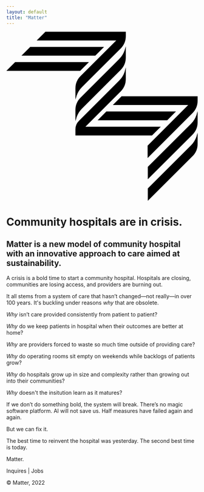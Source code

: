 ```yaml
---
layout: default
title: "Matter"
---
```


<div class="max-w-3xl mx-auto text-3xl sm:text-4xl font-times">
  <svg class="w-8 sm:w-36" xmlns="http://www.w3.org/2000/svg" viewBox="0 0 168.17 148.6"><path d="M85.88 13.37H20.99l-7.69 7.69h64.89l7.69-7.69zM72.58 26.68H7.69L0 34.36h64.89l7.69-7.68zM100.46 33.62a15.39 15.39 0 0 0 4.54-11v-9.75l-1 3.41a19.8 19.8 0 0 1-4.69 7.59l-34.06 34a15.39 15.39 0 0 0-4.54 11v9.78l1-3.4a19.87 19.87 0 0 1 4.69-7.6Z"/><path d="M65.27 38.9a15.36 15.36 0 0 0-4.54 11v9.78l1-3.4a19.87 19.87 0 0 1 4.69-7.6l34.06-33.93a15.41 15.41 0 0 0 4.54-11V0H34.36l-7.68 7.69h69.93ZM128.06 91.16l7.69-7.68H69.52l30.94-30.95a15.39 15.39 0 0 0 4.54-11V31.28l-1 3.92a18.15 18.15 0 0 1-4.68 7.58L63.81 78.32a10.4 10.4 0 0 0-3.08 7.42v5.42Z"/><path d="M149.12 70.11h-61.2l-7.69 7.68h61.21l7.68-7.68z"/><path d="M168.17 56.73h-66.88l-7.68 7.69h66.26l-35.68 35.66V111l39.44-39.43a15.38 15.38 0 0 0 4.54-11ZM162.51 80.78l-38.15 38v10.87l39.27-39.17a15.38 15.38 0 0 0 4.54-11v-9.7l-1 3.4a19.92 19.92 0 0 1-4.66 7.6ZM162.51 99.71l-38.15 38v10.89l39.27-39.14a15.39 15.39 0 0 0 4.54-11v-9.74l-1 3.4a19.85 19.85 0 0 1-4.66 7.59Z"/></svg>
  <h1 class="text-6xl mt-8">
    Community hospitals are in crisis.
  </h1>
  <h2 class="text-6xl mt-8">
    Matter is a new model of community hospital with an innovative approach to care aimed at sustainability.
  </h2>
  <p class="mt-8">
    A crisis is a bold time to start a community hospital.
    Hospitals are closing, communities are losing access, and providers are burning out.
  </p>
  <p class="mt-8">
    It all stems from a system of care that hasn’t changed—not really—in over 100 years. It's buckling under reasons <i>why</i> that are obsolete.
    <!-- (We've inherited...) -->
  </p>
  <p class="mt-8">
    <i>Why</i> isn’t care provided consistently from patient to patient?
  </p>
  <p class="mt-8">
    <i>Why</i> do we keep patients in hospital when their outcomes are better at home?
  </p>
  <p class="mt-8">
    <i>Why</i> are providers forced to waste so much time outside of providing care?
  </p>
  <p class="mt-8">
    <i>Why</i> do operating rooms sit empty on weekends while backlogs of patients grow?
  </p>
  <p class="mt-8">
    <i>Why</i> do hospitals grow up in size and complexity rather than growing out into their communities?
  </p>
  <p class="mt-8">
    <i>Why</i> doesn't the insitution learn as it matures?
  </p>
  <p class="mt-8">
    If we don’t do something bold, the system will break. There’s no magic software platform. AI will not save us. Half measures have failed again and again.
  </p>
  <p class="mt-8">
    But we can fix it.
  </p>
  <p class="mt-8">
    The best time to reinvent the hospital was yesterday. The second best time is today.
  </p>
  <p class="mt-8">
    Matter.
  </p>
  <p class="mt-8">
    Inquires | Jobs
  </p>
  <footer class="text-sm mt-16">
    © Matter, 2022
  </footer>
</div>
